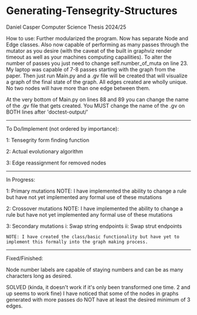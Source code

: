 # Generating-Tensegrity-Structures
Daniel Casper Computer Science Thesis 2024/25

How to use:
Further modularized the program. Now has separate Node and Edge classes. Also now capable of performing as many passes through the mutator as you desire (with the caveat of the built in graphviz render timeout as well as your machines computing capailities). To alter the number of passes you just need to change self.number_of_muta on line 23. My laptop was capable of 7-8 passes starting with the graph from the paper. Then just run Main.py and a  .gv file will be created that will visualize a graph of the final state of the graph. All edges created are wholly unique. No two nodes will have more than one edge between them.

At the very bottom of Main.py on lines 88 and 89 you can change the name of the .gv file that gets created. You MUST change the name of the .gv on BOTH lines after 'doctest-output/'

--------------------------------------------------------------------------------------------------------------------------------------------------------

To Do/Implement (not ordered by importance):

1: Tensegrity form finding function 

2: Actual evolutionary algorithm

3: Edge reassignment for removed nodes

--------------------------------------------------------------------------------------------------------------------------------------------------------

In Progress:

1: Primary mutations
    NOTE: I have implemented the ability to change a rule but have not yet implemented any formal use of these mutations

2: Crossover mutations
    NOTE: I have implemented the ability to change a rule but have not yet implemented any formal use of these mutations

3: Secondary mutations
    i: Swap string endpoints
    ii: Swap strut endpoints
    
    NOTE: I have created the class/basic functionality but have yet to implement this formally into the graph making process.

--------------------------------------------------------------------------------------------------------------------------------------------------------

Fixed/Finished:

Node number labels are capable of staying numbers and can be as many characters long as desired.

SOLVED (kinda, it doesn't work if it's only been transformed one time. 2 and up seems to work fine) I have noticed that some of the nodes in graphs generated with more passes do NOT have at least the desired minimum of 3 edges.